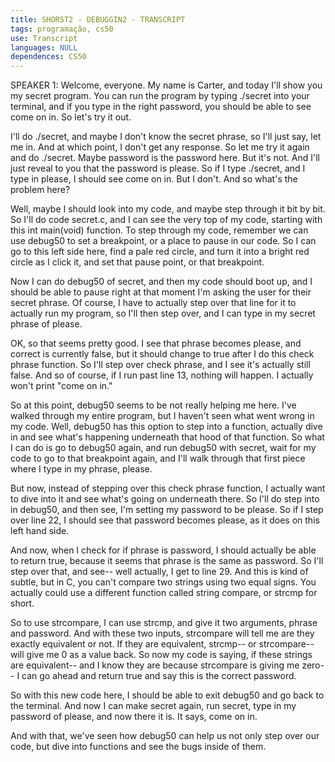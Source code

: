 ```yaml
---
title: SHORST2 - DEBUGGIN2 - TRANSCRIPT
tags: programação, cs50
use: Transcript
languages: NULL
dependences: CS50
---
```


SPEAKER 1: Welcome, everyone. My name is Carter, and today I'll show you my secret program. You can run the program by typing ./secret into your terminal, and if you type in the right password, you should be able to see come on in. So let's try it out. 

I'll do ./secret, and maybe I don't know the secret phrase, so I'll just say, let me in. And at which point, I don't get any response. So let me try it again and do ./secret. Maybe password is the password here. But it's not. And I'll just reveal to you that the password is please. So if I type ./secret, and I type in please, I should see come on in. But I don't. And so what's the problem here? 

Well, maybe I should look into my code, and maybe step through it bit by bit. So I'll do code secret.c, and I can see the very top of my code, starting with this int main(void) function. To step through my code, remember we can use debug50 to set a breakpoint, or a place to pause in our code. So I can go to this left side here, find a pale red circle, and turn it into a bright red circle as I click it, and set that pause point, or that breakpoint. 

Now I can do debug50 of secret, and then my code should boot up, and I should be able to pause right at that moment I'm asking the user for their secret phrase. Of course, I have to actually step over that line for it to actually run my program, so I'll then step over, and I can type in my secret phrase of please. 

OK, so that seems pretty good. I see that phrase becomes please, and correct is currently false, but it should change to true after I do this check phrase function. So I'll step over check phrase, and I see it's actually still false. And so of course, if I run past line 13, nothing will happen. I actually won't print "come on in." 

So at this point, debug50 seems to be not really helping me here. I've walked through my entire program, but I haven't seen what went wrong in my code. Well, debug50 has this option to step into a function, actually dive in and see what's happening underneath that hood of that function. So what I can do is go to debug50 again, and run debug50 with secret, wait for my code to go to that breakpoint again, and I'll walk through that first piece where I type in my phrase, please. 

But now, instead of stepping over this check phrase function, I actually want to dive into it and see what's going on underneath there. So I'll do step into in debug50, and then see, I'm setting my password to be please. So if I step over line 22, I should see that password becomes please, as it does on this left hand side. 

And now, when I check for if phrase is password, I should actually be able to return true, because it seems that phrase is the same as password. So I'll step over that, and see-- well actually, I get to line 29. And this is kind of subtle, but in C, you can't compare two strings using two equal signs. You actually could use a different function called string compare, or strcmp for short. 

So to use strcompare, I can use strcmp, and give it two arguments, phrase and password. And with these two inputs, strcompare will tell me are they exactly equivalent or not. If they are equivalent, strcmp-- or strcompare-- will give me 0 as a value back. So now my code is saying, if these strings are equivalent-- and I know they are because strcompare is giving me zero-- I can go ahead and return true and say this is the correct password. 

So with this new code here, I should be able to exit debug50 and go back to the terminal. And now I can make secret again, run secret, type in my password of please, and now there it is. It says, come on in. 

And with that, we've seen how debug50 can help us not only step over our code, but dive into functions and see the bugs inside of them. 